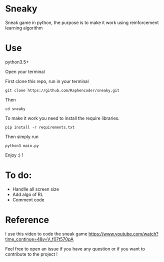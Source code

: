 # Sneaky
Sneak game in python, the purpose is to make it work using reinforcement learning algorithm


# Use
python3.5+

Open your terminal

First clone this repo, run in your terminal
```
git clone https://github.com/Raphencoder/sneaky.git

```
Then
```
cd sneaky
```

To make it work you need to install the require libraries.

```
pip install -r requirements.txt
```

Then simply run 

```
python3 main.py
```


Enjoy :) !

# To do:

 *  Handlle all screen size
 *  Add algo of RL
 *  Comment code
 
# Reference
I use this video to code the sneak game 
https://www.youtube.com/watch?time_continue=4&v=V_f07t570pA

Feel free to open an issue if you have any question or if you want to contribute to the project !
